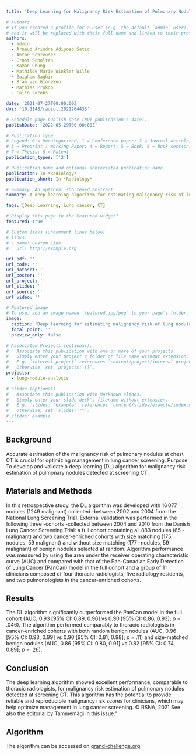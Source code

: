 ```yaml
---
title: 'Deep Learning for Malignancy Risk Estimation of Pulmonary Nodules Detected at Low-Dose Screening CT'

# Authors
# If you created a profile for a user (e.g. the default `admin` user), write the username (folder name) here
# and it will be replaced with their full name and linked to their profile.
authors:
  - admin
  - Arnaud Arindra Adiyoso Setio
  - Anton Schreuder
  - Ernst Scholten
  - Kaman Chung
  - Mathilde Marie Winkler Wille
  - Zaigham Saghir
  - Bram van Ginneken
  - Mathias Prokop
  - Colin Jacobs

date: '2021-07-27T00:00:00Z'
doi: '10.1148/radiol.2021204433'

# Schedule page publish date (NOT publication's date).
publishDate: '2022-05-29T00:00:00Z'

# Publication type.
# Legend: 0 = Uncategorized; 1 = Conference paper; 2 = Journal article;
# 3 = Preprint / Working Paper; 4 = Report; 5 = Book; 6 = Book section;
# 7 = Thesis; 8 = Patent
publication_types: ['2']

# Publication name and optional abbreviated publication name.
publication: In *Radiology*
publication_short: In *Radiology*

# Summary. An optional shortened abstract.
summary: A deep learning algorithm for estimating malignancy risk of lung nodules from chest CT scans

tags: [Deep Learning, Lung cancer, CT]

# Display this page in the Featured widget?
featured: true

# Custom links (uncomment lines below)
# links:
# - name: Custom Link
#   url: http://example.org

url_pdf: ''
url_code: ''
url_dataset: ''
url_poster: ''
url_project: ''
url_slides: ''
url_source: ''
url_video: ''

# Featured image
# To use, add an image named `featured.jpg/png` to your page's folder.
image:
  caption: 'Deep learning for estimating malignancy risk of lung nodules'
  focal_point: ''
  preview_only: false

# Associated Projects (optional).
#   Associate this publication with one or more of your projects.
#   Simply enter your project's folder or file name without extension.
#   E.g. `internal-project` references `content/project/internal-project/index.md`.
#   Otherwise, set `projects: []`.
projects:
  - lung-nodule-analysis

# Slides (optional).
#   Associate this publication with Markdown slides.
#   Simply enter your slide deck's filename without extension.
#   E.g. `slides: "example"` references `content/slides/example/index.md`.
#   Otherwise, set `slides: ""`.
# slides: example
---
```


## Background
Accurate estimation of the malignancy risk of pulmonary nodules at chest CT is crucial for optimizing management in lung cancer screening. Purpose To develop and validate a deep learning (DL) algorithm for malignancy risk estimation of pulmonary nodules detected at screening CT.

## Materials and Methods 
In this retrospective study, the DL algorithm was developed with 16 077 nodules (1249 malignant) collected -between 2002 and 2004 from the National Lung Screening Trial. External validation was performed in the following three -cohorts -collected between 2004 and 2010 from the Danish Lung Cancer Screening Trial: a full cohort containing all 883 nodules (65 -malignant) and two cancer-enriched cohorts with size matching (175 nodules, 59 malignant) and without size matching (177 -nodules, 59 malignant) of benign nodules selected at random. Algorithm performance was measured by using the area under the receiver operating characteristic curve (AUC) and compared with that of the Pan-Canadian Early Detection of Lung Cancer (PanCan) model in the full cohort and a group of 11 clinicians composed of four thoracic radiologists, five radiology residents, and two pulmonologists in the cancer-enriched cohorts. 

## Results 
The DL algorithm significantly outperformed the PanCan model in the full cohort (AUC, 0.93 [95% CI: 0.89, 0.96] vs 0.90 [95% CI: 0.86, 0.93]; _p_ = .046). The algorithm performed comparably to thoracic radiologists in cancer-enriched cohorts with both random benign nodules (AUC, 0.96 [95% CI: 0.93, 0.99] vs 0.90 [95% CI: 0.81, 0.98]; _p_ = .11) and size-matched benign nodules (AUC, 0.86 [95% CI: 0.80, 0.91] vs 0.82 [95% CI: 0.74, 0.89]; _p_ = .26).

## Conclusion
The deep learning algorithm showed excellent performance, comparable to thoracic radiologists, for malignancy risk estimation of pulmonary nodules detected at screening CT. This algorithm has the potential to provide reliable and reproducible malignancy risk scores for clinicians, which may help optimize management in lung cancer screening. © RSNA, 2021   See also the editorial by Tammemägi in this issue."

## Algorithm
The algorithm can be accessed on [grand-challenge.org](https://grand-challenge.org/algorithms/pulmonary-nodule-malignancy-prediction/)
